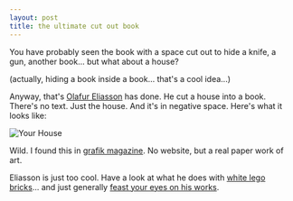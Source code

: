```yaml
---
layout: post
title: the ultimate cut out book
---
```

<p>You have probably seen the book with a space cut out to hide a knife, a gun, another book... but what about a house?</p><p>(actually, hiding a book inside a book... that's a cool idea...)</p><p>Anyway, that's <a href="http://www.olafureliasson.net/">Olafur Eliasson</a> has done. He cut a house into a book. There's no text. Just the house. And it's in negative space. Here's what it looks like:</p><p><img alt="Your House" src="http://farm3.static.flickr.com/2163/2352081142_4b25a201cc_d.jpg" /></p><p>Wild. I found this in <a href="http://www.grafikmagazine.co.uk/">grafik magazine</a>. No website, but a real paper work of art.</p><p>Eliasson is just too cool. Have a look at what he does with <a href="http://kk.org/kk/2007/10/olafur-eliassons-nerdy-art.php">white lego bricks</a>... and just generally <a href="http://images.google.com/images?q=Olafur+Eliasson">feast your eyes on his works</a>.</p>
